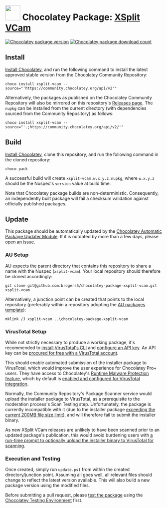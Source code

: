 ﻿# <img src="https://cdn.jsdelivr.net/gh/brogers5/chocolatey-package-xsplit-vcam@7ddfa2f456eb462820f4e95f5d38652e15316f98/xsplit-vcam.png" width="48" height="48"/> Chocolatey Package: [XSplit VCam](https://community.chocolatey.org/packages/xsplit-vcam)

[![Chocolatey package version](https://img.shields.io/chocolatey/v/xsplit-vcam.svg)](https://community.chocolatey.org/packages/xsplit-vcam)
[![Chocolatey package download count](https://img.shields.io/chocolatey/dt/xsplit-vcam.svg)](https://community.chocolatey.org/packages/xsplit-vcam)

## Install

[Install Chocolatey](https://chocolatey.org/install), and run the following command to install the latest approved stable version from the Chocolatey Community Repository:

```shell
choco install xsplit-vcam --source="'https://community.chocolatey.org/api/v2'"
```

Alternatively, the packages as published on the Chocolatey Community Repository will also be mirrored on this repository's [Releases page](https://github.com/brogers5/chocolatey-package-xsplit-vcam/releases). The `nupkg` can be installed from the current directory (with dependencies sourced from the Community Repository) as follows:

```shell
choco install xsplit-vcam --source="'.;https://community.chocolatey.org/api/v2/'"
```

## Build

[Install Chocolatey](https://chocolatey.org/install), clone this repository, and run the following command in the cloned repository:

```shell
choco pack
```

A successful build will create `xsplit-vcam.w.x.y.z.nupkg`, where `w.x.y.z` should be the Nuspec's `version` value at build time.

Note that Chocolatey package builds are non-deterministic. Consequently, an independently built package will fail a checksum validation against officially published packages.

## Update

This package should be automatically updated by the [Chocolatey Automatic Package Updater Module](https://github.com/majkinetor/au). If it is outdated by more than a few days, please [open an issue](https://github.com/brogers5/chocolatey-package-xsplit-vcam/issues).

### AU Setup

AU expects the parent directory that contains this repository to share a name with the Nuspec (`xsplit-vcam`). Your local repository should therefore be cloned accordingly:

```shell
git clone git@github.com:brogers5/chocolatey-package-xsplit-vcam.git xsplit-vcam
```

Alternatively, a junction point can be created that points to the local repository (preferably within a repository adopting the [AU packages template](https://github.com/majkinetor/au-packages-template)):

```shell
mklink /J xsplit-vcam ..\chocolatey-package-xsplit-vcam
```

### VirusTotal Setup

While not strictly necessary to produce a working package, it's recommended to [install VirusTotal's CLI](https://community.chocolatey.org/packages/vt-cli) and [configure an API key](https://virustotal.github.io/vt-cli/#configuring-your-api-key). An API key can be [procured for free with a VirusTotal account](https://docs.virustotal.com/docs/please-give-me-an-api-key).

This should enable automated submission of the installer package to VirusTotal, which would improve the user experience for Chocolatey Pro+ users. They have access to Chocolatey's [Runtime Malware Protection feature](https://docs.chocolatey.org/en-us/features/virus-check), which by default is [enabled and configured for VirusTotal integration](https://docs.chocolatey.org/en-us/features/virus-check#virustotal).

Normally, the Community Repository's Package Scanner service would upload the installer package to VirusTotal, as a prerequisite to the moderation process's Scan Testing step. Unfortunately, the package is currently incompatible with it (due to the installer package [exceeding the current 200MB file size limit](https://github.com/chocolatey/home/issues/247)), and will therefore fail to submit the installer binary.

As new XSplit VCam releases are unlikely to have been scanned prior to an updated package's publication, this would avoid burdening users with [a run-time prompt to optionally upload the installer binary to VirusTotal for scanning](https://docs.chocolatey.org/en-us/features/virus-check#what-if-virustotal-doesnt-have-results-for-a-binary).

### Execution and Testing

Once created, simply run `update.ps1` from within the created directory/junction point. Assuming all goes well, all relevant files should change to reflect the latest version available. This will also build a new package version using the modified files.

Before submitting a pull request, please [test the package](https://docs.chocolatey.org/en-us/community-repository/moderation/package-verifier#steps-for-each-package) using the [Chocolatey Testing Environment](https://github.com/chocolatey-community/chocolatey-test-environment) first.
